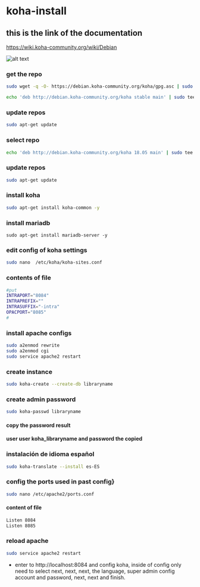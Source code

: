 # koha-install

## this is the link of the documentation
https://wiki.koha-community.org/wiki/Debian

![alt text](https://www.w3schools.com/howto/img_snow.jpg)

### get the repo
```sh
sudo wget -q -O- https://debian.koha-community.org/koha/gpg.asc | sudo apt-key add -

echo 'deb http://debian.koha-community.org/koha stable main' | sudo tee /etc/apt/sources.list.d/koha.list
```
### update repos
```sh
sudo apt-get update
```
### select repo
```sh
echo 'deb http://debian.koha-community.org/koha 18.05 main' | sudo tee /etc/apt/sources.list.d/koha.list
```

### update repos
```sh
sudo apt-get update
```

### install koha
```sh
sudo apt-get install koha-common -y
```

### install mariadb
```
sudo apt-get install mariadb-server -y
```
### edit config of koha settings

```sh
sudo nano  /etc/koha/koha-sites.conf
```
### contents of file

```sh
#put 
INTRAPORT="8084"
INTRAPREFIX=""
INTRASUFFIX="-intra"
OPACPORT="8085"
#
```

### install apache configs
```sh
sudo a2enmod rewrite 
sudo a2enmod cgi 
sudo service apache2 restart
```
### create instance
```sh
sudo koha-create --create-db libraryname
```
### create admin password
```sh
sudo koha-passwd libraryname
```
#### copy the password result

#### user user koha_libraryname and password the copied

### instalación de idioma español
```sh
sudo koha-translate --install es-ES
```

### config the ports used in past config}
```sh
sudo nano /etc/apache2/ports.conf
```
#### content of file
```sh
Listen 8084
Listen 8085
```
### reload apache
```sh
sudo service apache2 restart
```

* enter to http://localhost:8084 and config koha, inside of config only need to select next, next, next, the language, super admin config account and password, next, next and finish.
